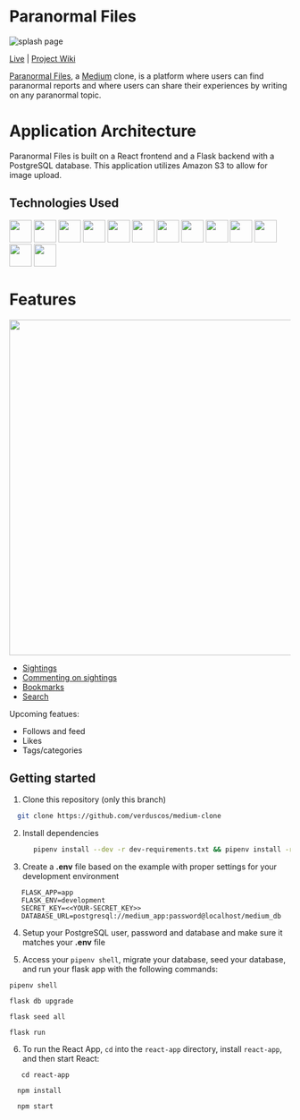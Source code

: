 # Paranormal Files 
![splash page](https://i.imgur.com/2dERcHN.png)

[Live](https://paranormalfiles.herokuapp.com/) | [Project Wiki](https://github.com/verduscos/medium-clone/wiki)

[Paranormal Files](https://paranormalfiles.herokuapp.com/), a [Medium](https://medium.com/) clone,  is a platform where users can find paranormal reports and where users  can share their experiences by writing on any paranormal topic.

# Application Architecture
Paranormal Files is built on a React frontend and a Flask backend with a PostgreSQL database. This application utilizes Amazon S3 to allow for image upload.

## Technologies Used
<div>
   <img src="https://cdn.jsdelivr.net/gh/devicons/devicon/icons/flask/flask-original.svg" height=40/>
   <img src="https://cdn.jsdelivr.net/gh/devicons/devicon/icons/sqlalchemy/sqlalchemy-original.svg" height=40/>
   <img src="https://cdn.jsdelivr.net/gh/devicons/devicon/icons/python/python-original.svg" height=40/>
   <img src="https://cdn.jsdelivr.net/gh/devicons/devicon/icons/react/react-original.svg" height=40/>
   <img src="https://cdn.jsdelivr.net/gh/devicons/devicon/icons/redux/redux-original.svg" height=40/>
   <img  src="https://cdn.jsdelivr.net/gh/devicons/devicon/icons/javascript/javascript-original.svg"  height=40/>
   <img src="https://cdn.jsdelivr.net/gh/devicons/devicon/icons/postgresql/postgresql-original-wordmark.svg" height=40 />
   <img  src="https://cdn.jsdelivr.net/gh/devicons/devicon/icons/css3/css3-original.svg"  height=40/>
   <img  src="https://cdn.jsdelivr.net/gh/devicons/devicon/icons/html5/html5-original.svg"  height=40/>
   <img  src="https://cdn.jsdelivr.net/gh/devicons/devicon/icons/git/git-original.svg"  height=40/>
   <img src="https://cdn.jsdelivr.net/gh/devicons/devicon/icons/docker/docker-original.svg" height=40/>
   <img  src="https://cdn.jsdelivr.net/gh/devicons/devicon/icons/vscode/vscode-original.svg"  height=40/>
   <img src="https://cdn.jsdelivr.net/gh/devicons/devicon/icons/amazonwebservices/amazonwebservices-original-wordmark.svg" height=40 />
</div>

# Features

<img src="https://media.giphy.com/media/MKihzXfL9HuvwjSK84/giphy.gif" width=600 />

 * [Sightings](https://github.com/verduscos/medium-clone/wiki/Feature-List) 
 * [Commenting on sightings](https://github.com/verduscos/medium-clone/wiki/Feature-List)
 * [Bookmarks](https://github.com/verduscos/medium-clone/wiki/Feature-List#bookmarks)
 * [Search](https://github.com/verduscos/medium-clone/wiki/Feature-List#search)

Upcoming featues:
 * Follows and feed
 * Likes
 * Tags/categories

## Getting started

1. Clone this repository (only this branch)

 ```bash
   git clone https://github.com/verduscos/medium-clone
 ```

2. Install dependencies

```bash
      pipenv install --dev -r dev-requirements.txt && pipenv install -r requirements.txt
```

3. Create a **.env** file based on the example with proper settings for your
   development environment
```
   FLASK_APP=app
   FLASK_ENV=development
   SECRET_KEY=<<YOUR-SECRET_KEY>>
   DATABASE_URL=postgresql://medium_app:password@localhost/medium_db
```

4. Setup your PostgreSQL user, password and database and make sure it matches your **.env** file

5. Access your `pipenv shell`, migrate your database, seed your database, and run your flask app with the following commands:
```
pipenv shell
```
```
flask db upgrade
```
```
flask seed all
```
```
flask run
```

6. To run the React App, `cd` into the `react-app` directory, install `react-app`, and then start React:
 ```
    cd react-app
 ```
  ```
    npm install
 ```
  ```
    npm start
 ```
 

